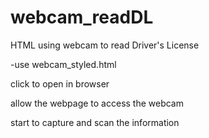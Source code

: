 # webcam_readDL
HTML using webcam to read Driver's License

-use webcam_styled.html

click to open in browser

allow the webpage to access the webcam

start to capture and scan the information

